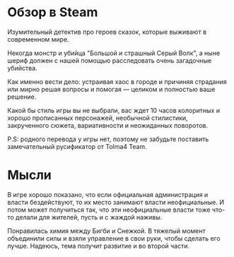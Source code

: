 # Обзор в Steam

Изумительный детектив про героев сказок, которые выживают в современном мире.

Некогда монстр и убийца "Большой и страшный Серый Волк", а ныне шериф должен с нашей помощью расследовать очень загадочные убийства.

Как именно вести дело: устраивая хаос в городе и причиняя страдания или мирно решая вопросы и помогая — целиком и полностью ваше решение.

Какой бы стиль игры вы не выбрали, вас ждет 10 часов колоритных и хорошо прописанных персонажей, необычной стилистики, закрученного сюжета, вариативности и неожиданных поворотов.

P.S: родного перевода у игры нет, поэтому не забудьте поставить замечательный русификатор от Tolma4 Team.

# Мысли

В игре хорошо показано, что если официальная администрация и власти бездействуют, то их место занимают власти неофициальные.
И потом может получиться так, что эти неофициальные власти тоже что-то делали для жителей, пусть и с жаждой наживы.

Понравилась химия между Бигби и Снежкой.
В тяжелый момент объединили силы и взяли управление в свои руки, чтобы сделать его лучше.
Надеюсь, тема получит развитие и во второй части.